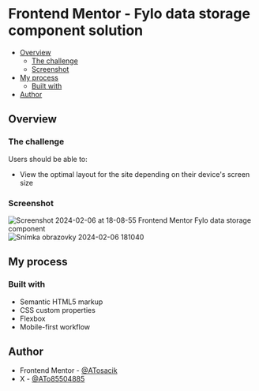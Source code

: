 # Frontend Mentor - Fylo data storage component solution

- [Overview](#overview)
  - [The challenge](#the-challenge)
  - [Screenshot](#screenshot)
- [My process](#my-process)
  - [Built with](#built-with)
- [Author](#author)

## Overview

### The challenge

Users should be able to:

- View the optimal layout for the site depending on their device's screen size

### Screenshot

![Screenshot 2024-02-06 at 18-08-55 Frontend Mentor Fylo data storage component](https://github.com/ATosacik/Fylo-data-storage-component-master-frontend-mentor/assets/111382391/a5a02d8f-0106-4f72-95be-9e12703ea471)
![Snímka obrazovky 2024-02-06 181040](https://github.com/ATosacik/Fylo-data-storage-component-master-frontend-mentor/assets/111382391/6432bd50-3f3e-4506-9ec6-eb6fee667ec4)

## My process

### Built with

- Semantic HTML5 markup
- CSS custom properties
- Flexbox
- Mobile-first workflow

## Author

- Frontend Mentor - [@ATosacik](https://www.frontendmentor.io/profile/ATosacik)
- X - [@ATo85504885](https://twitter.com/ATo85504885)
